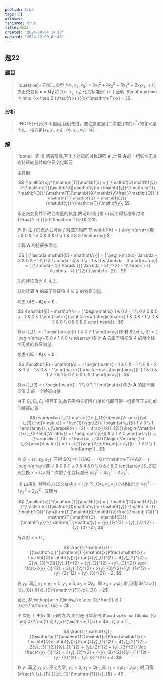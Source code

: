 ```yaml
---
publish: true
tags: []
aliases: 
finished: true
title: 题22
created: "2024-10-04 14:10"
updated: "2024-12-09 02:46"
---
```

## 题22
### 题目
> [!question]+
> 已知二次型 $f( {{x}_{1},{x}_{2},{x}_{3}}) = 3{x}_{1}^{2} + 4{x}_{2}^{2} + 3{x}_{3}^{2} + 2{x}_{1}{x}_{3}$ .
> ( I ) 求正交变换 $\mathbf{x} = \mathbf{Q}\mathbf{y}$ 将 $f( {{x}_{1},{x}_{2},{x}_{3}})$ 化为标准形;
> ( II ) 证明: $\mathop{\min }\limits_{{x \neq 0}}\frac{f( x) }{{x}^{\mathrm{T}}x} = 2$ .
### 分析
> [!NOTE]+
> [[例9.6]]里面我们做过，要注意这里[[二次型]]中的$x^{T}x$的含义是什么，指的是$(x_{1},x_{2},x_{3})\cdot (x_{1},x_{2},x_{3})^{T}$
> ![](https://img.hwenyi.live/202412091026389.webp)
### 解
> [!done]-
> 第 (I) 问较常规,写出 $f$ 对应的对称矩阵 $\mathbf{A}$ ,计算 $\mathbf{A}$ 的一组线性无关的特征向量并单位正交化即可.
> 
> 注意到
> 
> $$
> {\mathbf{x}}^{\mathrm{T}}\mathbf{x} = {( \mathbf{Q}\mathbf{y}) }^{\mathrm{T}}\mathbf{Q}\mathbf{y} = {\mathbf{y}}^{\mathrm{T}}{\mathbf{Q}}^{\mathrm{T}}\mathbf{Q}\mathbf{y}\frac{{\mathbf{Q}}^{\mathrm{T}}\mathbf{Q} = \mathbf{E}}{}{\mathbf{y}}^{\mathrm{T}}\mathbf{y},
> $$
> 
> 即正交变换并不改变向量的长度,故可以利用第 (I) 问所得标准形讨论 $\frac{f( x) }{{x}^{\mathrm{T}}x}$ 的值.
> 
> 解 (I) 由 $f$ 的表达式可得 $f$ 对应的矩阵 $\mathbf{A} = ( \begin{array}{lll} 3 & 0 & 1 \\ 0 & 4 & 0 \\ 1 & 0 & 3 \end{array})$ .
> 
> 计算 $\mathbf{A}$ 的特征多项式.
> 
> $$
> | {\lambda \mathbf{E} - \mathbf{A}}| = | \begin{matrix} \lambda - 3 & 0 & - 1 \\ 0 & \lambda - 4 & 0 \\ - 1 & 0 & \lambda - 3 \end{matrix}| = ( {\lambda - 4}) \lbrack {{( \lambda - 3) }^{2} - 1}\rbrack = {( \lambda - 4) }^{2}( {\lambda - 2}) .
> $$
> 
> $A$ 的特征值为 $4,4,2$ .
> 
> 分别计算 $\mathbf{A}$ 的属于特征值 4 和 2 的特征向量.
> 
> 考虑 $( {4\mathbf{E} - \mathbf{A}}) \mathbf{x} = \mathbf{0}$ .
> 
> $$
> 4\mathbf{E} - \mathbf{A} = ( \begin{matrix} 1 & 0 & - 1 \\ 0 & 0 & 0 \\ - 1 & 0 & 1 \end{matrix}) \rightarrow ( \begin{matrix} 1 & 0 & - 1 \\ 0 & 0 & 0 \\ 0 & 0 & 0 \end{matrix}) .
> $$
> 
> ${\xi }_{1} = ( \begin{array}{l} 1 \\ 0 \\ 1 \end{array})$ 和 ${\xi }_{2} = ( \begin{array}{l} 0 \\ 1 \\ 0 \end{array})$ 为 $\mathbf{A}$ 的属于特征值 4 的两个线性无关的特征向量.
> 
> 考虑 $( {2\mathbf{E} - \mathbf{A}}) \mathbf{x} = \mathbf{0}$ .
> 
> $$
> 2\mathbf{E} - \mathbf{A} = ( \begin{matrix} - 1 & 0 & - 1 \\ 0 & - 2 & 0 \\ - 1 & 0 & - 1 \end{matrix}) \rightarrow ( \begin{array}{lll} 1 & 0 & 1 \\ 0 & 1 & 0 \\ 0 & 0 & 0 \end{array}) .
> $$
> 
> ${\xi }_{3} = ( \begin{matrix} - 1 \\ 0 \\ 1 \end{matrix})$ 为 $\mathbf{A}$ 的属于特征值 2 的一个特征向量.
> 
> 由于 ${\xi }_{1},{\xi }_{2},{\xi }_{3}$ 相互正交,故只需将它们各自单位化即可得一组相互正交的单位特征向量.
> 
> $$
> {\varepsilon }_{1} = \frac{{\xi }_{1}}{\begin{Vmatrix}{\xi }_{1}\end{Vmatrix}} = \frac{1}{\sqrt{2}}( \begin{array}{l} 1 \\ 0 \\ 1 \end{array}) ,\;{\varepsilon }_{2} = \frac{{\xi }_{2}}{\begin{Vmatrix}{\xi }_{2}\end{Vmatrix}} = ( \begin{array}{l} 0 \\ 1 \\ 0 \end{array}) ,\;{\varepsilon }_{3} = \frac{{\xi }_{3}}{\begin{Vmatrix}{\xi }_{3}\end{Vmatrix}} = \frac{1}{\sqrt{2}}( \begin{array}{l} - 1 \\ 0 \\ 1 \end{array}) .
> $$
> 
> 令 $Q = ( {{\varepsilon }_{1},{\varepsilon }_{2},{\varepsilon }_{3}})$ ,可得 ${Q}^{-1}{AQ} = {Q}^{\mathrm{T}}{AQ} = ( \begin{array}{lll} 4 & 0 & 0 \\ 0 & 4 & 0 \\ 0 & 0 & 2 \end{array})$ ,即正交变换 $x = {Qy}$ 将二次型 $f$ 化为标准形 $4{y}_{1}^{2} + 4{y}_{2}^{2} + 2{y}_{3}^{2}$ .
> 
> (II) 由第(I) 问可知,在正交变换 $x = {Qy}$ 下, $f( {{x}_{1},{x}_{2},{x}_{3}})$ 的标准形为 $4{y}_{1}^{2} + 4{y}_{2}^{2} + 2{y}_{3}^{2}$ . 又因为
> 
> $$
> {\mathbf{x}}^{\mathrm{T}}\mathbf{x} = {( \mathbf{Q}\mathbf{y}) }^{\mathrm{T}}\mathbf{Q}\mathbf{y} = {\mathbf{y}}^{\mathrm{T}}{\mathbf{Q}}^{\mathrm{T}}\mathbf{Q}\mathbf{y}\frac{{\mathbf{Q}}^{\mathrm{T}}\mathbf{Q} = \mathbf{E}}{}{\mathbf{y}}^{\mathrm{T}}\mathbf{y} = {y}_{1}^{2} + {y}_{2}^{2} + {y}_{3}^{2},
> $$
> 
> 所以对 $x \neq 0$ ,
> 
> $$
> \frac{f( \mathbf{x}) }{{\mathbf{x}}^{\mathrm{T}}\mathbf{x}}\frac{\mathbf{x} = \mathbf{Q}\mathbf{y}}{}\frac{4{y}_{1}^{2} + 4{y}_{2}^{2} + 2{y}_{3}^{2}}{{y}_{1}^{2} + {y}_{2}^{2} + {y}_{3}^{2}} \geq \frac{2{y}_{1}^{2} + 2{y}_{2}^{2} + 2{y}_{3}^{2}}{{y}_{1}^{2} + {y}_{2}^{2} + {y}_{3}^{2}} = 2.
> $$
> 
> 取 ${y}_{0}$ 满足 ${y}_{1} = {y}_{2} = 0,{y}_{3} \neq 0,{x}_{0} = Q{y}_{0}$ ,即 ${x}_{0} = {y}_{3}{\varepsilon }_{3}$ 时,可得 $\frac{f( {x}_{0}) }{{x}_{0}^{\mathrm{T}}{x}_{0}} = 2$ .
> 
> 因此, $\mathop{\min }\limits_{{x \neq 0}}\frac{f( x) }{{x}^{\mathrm{T}}x} = 2$ .
> 
> 注 实际上,由第 (II) 问的方法,我们还可以得到 $\mathop{\max }\limits_{{x \neq 0}}\frac{f( x) }{{x}^{\mathrm{T}}x} = 4$ . 对 $x \neq 0$ ,
> 
> $$
> \frac{f( \mathbf{x}) }{{\mathbf{x}}^{\mathrm{T}}\mathbf{x}}\frac{\mathbf{x} = \mathbf{Q}\mathbf{y}}{}\frac{4{y}_{1}^{2} + 4{y}_{2}^{2} + 2{y}_{3}^{2}}{{y}_{1}^{2} + {y}_{2}^{2} + {y}_{3}^{2}} \leq \frac{4{y}_{1}^{2} + 4{y}_{2}^{2} + 4{y}_{3}^{2}}{{y}_{1}^{2} + {y}_{2}^{2} + {y}_{3}^{2}} = 4.
> $$
> 
> 取 ${y}_{1}$ 满足 ${y}_{1},{y}_{2}$ 不全为零, ${y}_{3} = 0,{x}_{1} = Q{y}_{1}$ ,即 ${x}_{1} = {y}_{1}{\varepsilon }_{1} + {y}_{2}{\varepsilon }_{2}$ 时,可得 $\frac{f( {x}_{1}) }{{x}_{1}^{\mathrm{T}}{x}_{1}} = 4$ .